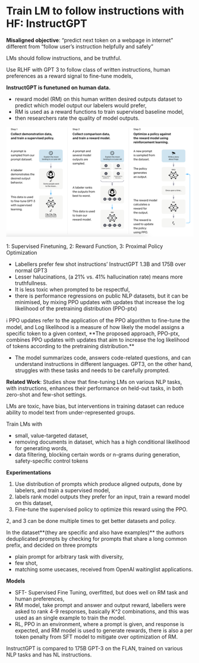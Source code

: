 # Train LM to follow instructions with HF: InstructGPT

**Misaligned objective**: “predict next token on a webpage in internet” different from “follow user’s instruction helpfully and safely”

LMs should follow instructions, and be truthful.

Use RLHF with GPT 3 to follow class of written instructions, human preferences as a reward signal to fine-tune models,

**InstructGPT is funetuned on human data.**

- reward model (RM) on this human written desired outputs dataset to predict which model output our labelers would prefer,
- RM is used as a reward functions to train supervised baseline model,
- then researchers rate the quality of model outputs.

![Training methodology](InstructGPTImage/system.png)

1: Supervised Finetuning, 2: Reward Function, 3: Proximal Policy Optimization

- Labellers prefer few shot instructions’ InstructGPT 1.3B and 175B over normal GPT3
- Lesser halucinations,  (a 21% vs. 41% hallucination rate) means more truthfullness.
- It is less toxic when prompted to be respectful,
- there is performance regressions on public NLP datasets, but it can be minimised, by mixing PPO updates with updates that increase the log likelihood of the pretraining distribution (PPO-ptx)

<aside>
ℹ️ PPO updates refer to the application of the PPO algorithm to fine-tune the model, and Log likelihood is a measure of how likely the model assigns a specific token to a given context, **The proposed approach, PPO-ptx, combines PPO updates with updates that aim to increase the log likelihood of tokens according to the pretraining distribution.**

</aside>

- The model summarizes code, answers code-related questions, and can understand instructions in different languages. GPT3, on the other hand, struggles with these tasks and needs to be carefully prompted.

**Related Work**: Studies show that fine-tuning LMs on various NLP tasks, with instructions, enhances their performance on held-out tasks, in both zero-shot and few-shot settings.

LMs are toxic, have bias, but interventions in training dataset can reduce ability to model text from under-represented groups.

Train LMs with

- small, value-targeted dataset,
- removing documents in dataset, which has a high conditional likelihood for generating words,
- data filtering, blocking certain words or n-grams during generation, safety-specific control tokens

**Experimentations**

1. Use distribution of prompts which produce aligned outputs, done by labelers, and train a supervised model,
2. labels rank model outputs they prefer for an input, train a reward model on this dataset,
3. Fine-tune the supervised policy to optimize this reward using the PPO. 

2, and 3 can be done multiple times to get better datasets and policy.

In the dataset**(they are specific and also have examples)** the authors deduplicated prompts by checking for prompts that share a long common prefix, and decided on three prompts

- plain prompt for arbitrary task with diversity,
- few shot,
- matching some usecases, received from OpenAI waitinglist applications.

**Models**

- SFT- Supervised Fine Tuning, overfitted, but does well on RM task and human preferences,
- RM model, take prompt and answer and output reward, labellers were asked to rank 4-9 responses, basically K^2 combinations, and this was used as an single example to train the model.
- RL, PPO in an environment, where a prompt is given, and response is expected, and RM model is used to generate rewards, there is also a per token penalty from SFT model to mitigate over optimization of RM.

InstructGPT is compared to 175B GPT-3 on the FLAN, trained on various NLP tasks and has NL instructions.
